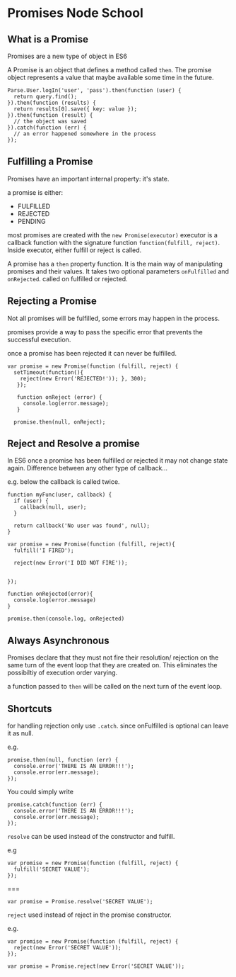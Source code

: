 # Promises Node School

## What is a Promise

Promises are a new type of object in ES6

A Promise is an object that defines a method called `then`. The promise object represents a value that maybe available some time in the future.


```
Parse.User.logIn('user', 'pass').then(function (user) {
  return query.find();
}).then(function (results) {
  return results[0].save({ key: value });
}).then(function (result) {
  // the object was saved
}).catch(function (err) {
  // an error happened somewhere in the process
});
```

## Fulfilling a Promise

Promises have an important internal property: it's state.

a promise is either:

* FULFILLED
* REJECTED
* PENDING

most promises are created with the `new Promise(executor)` executor is a callback function with the signature function `function(fulfill, reject)`. Inside executor, either fulfill or reject is called.

A promise has a `then` property function. It is the main way of manipulating promises and their values.
It takes two optional parameters `onFulfilled` and `onRejected`. called on fulfilled or rejected.

## Rejecting a Promise

Not all promises will be fulfilled, some errors may happen in the process.

promises provide a way to pass the specific error that prevents the successful execution.

once a promise has been rejected it can never be fulfilled.

```
var promise = new Promise(function (fulfill, reject) {
  setTimeout(function(){
    reject(new Error('REJECTED!')); }, 300);
   });

   function onReject (error) {
     console.log(error.message);
   }

  promise.then(null, onReject);

```

## Reject and Resolve a promise

In ES6 once a promise has been fulfilled or rejected it may not change state again. Difference between any other type of callback...

e.g. below the callback is called twice.

```
function myFunc(user, callback) {
  if (user) {
    callback(null, user);
  }

  return callback('No user was found', null);
}
```

```
var promise = new Promise(function (fulfill, reject){
  fulfill('I FIRED');

  reject(new Error('I DID NOT FIRE'));


});

function onRejected(error){
  console.log(error.message)
}

promise.then(console.log, onRejected)
```

## Always Asynchronous

Promises declare that they must not fire their resolution/ rejection on the same turn of the event loop that they are created on. This eliminates the possibiltiy of execution order varying.

a function passed to `then` will be called on the next turn of the event loop.


## Shortcuts

for handling rejection only use `.catch`. since onFulfilled is optional can leave it as null.

e.g.
```
promise.then(null, function (err) {
  console.error('THERE IS AN ERROR!!!');
  console.error(err.message);
});
```

You could simply write

```
promise.catch(function (err) {
  console.error('THERE IS AN ERROR!!!');
  console.error(err.message);
});
```

`resolve` can be used instead of the constructor and fulfill.

e.g
```
var promise = new Promise(function (fulfill, reject) {
  fulfill('SECRET VALUE');
});

```
===

`var promise = Promise.resolve('SECRET VALUE');`

`reject` used instead of reject in the promise constructor.

e.g.
```
var promise = new Promise(function (fulfill, reject) {
  reject(new Error('SECRET VALUE'));
});

```

`var promise = Promise.reject(new Error('SECRET VALUE'));`
